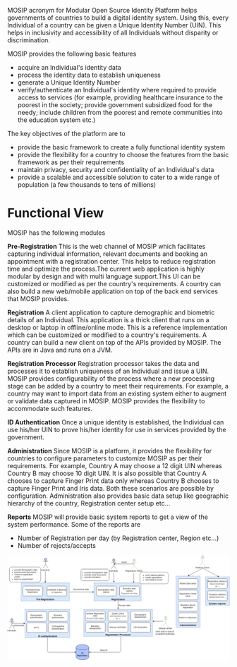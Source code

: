 MOSIP acronym for Modular Open Source Identity Platform helps governments of countries to build a digital identity system. Using this, every Individual of a country can be given a Unique Identity Number (UIN). This helps in inclusivity and accessibility of all Individuals without disparity or discrimination.

MOSIP provides the following basic features 
* acquire an Individual's identity data
* process the identity data to establish uniqueness
* generate a Unique Identity Number
* verify/authenticate an Individual's identity where required to provide access to services (for example, providing 
  healthcare insurance to the poorest in the society; provide government subsidized food for the needy; include children 
  from the poorest and remote communities into the education system etc.)

The key objectives of the platform are to
* provide the basic framework to create a fully functional identity system
* provide the flexibility for a country to choose the features from the basic framework as per their requirements
* maintain privacy, security and confidentiality of an Individual's data
* provide a scalable and accessible solution to cater to a wide range of population (a few thousands to tens of millions)


# Functional View
MOSIP has the following modules

**Pre-Registration**
This is the web channel of MOSIP which facilitates capturing individual information, relevant documents and booking an appointment with a registration center. This helps to reduce registration time and optimize the process.The current web application is highly modular by design and with multi language support.This UI  can be customized or modified as per the country's requirements. A country can also build a new web/mobile application on top of the back end services that MOSIP provides.

**Registration**
A client application to capture demographic and biometric details of an Individual. This application is a thick client that runs on a desktop or laptop in offline/online mode. This is a reference implementation which can be customized or modified to a country's requirements. A country can build a new client on top of the APIs provided by MOSIP. The APIs are in Java and runs on a JVM.

**Registration Processor**
Registration processor takes the data and processes it to establish uniqueness of an Individual and issue a UIN. MOSIP provides configurability of the process where a new processing stage can be added by a country to meet their requirements. For example, a country may want to import data from an existing system either to augment or validate data captured in MOSIP. MOSIP provides the flexibility to accommodate such features.

**ID Authentication**
Once a unique identity is established, the Individual can use his/her UIN to prove his/her identity for use in services provided by the government.

**Administration**
Since MOSIP is a platform, it provides the flexibility for countries to configure parameters to customize MOSIP as per their requirements. For example, Country A may choose a 12 digit UIN whereas Country B may choose 10 digit UIN. It is also possible that Country A chooses to capture Finger Print data only whereas Country B chooses to capture Finger Print and Iris data. Both these scenarios are possible by configuration.
Administration also provides basic data setup like geographic hierarchy of the country, Registration center setup etc...

**Reports**
MOSIP will provide basic system reports to get a view of the system performance. Some of the reports are
- Number of Registration per day (by Registration center, Region etc...)
- Number of rejects/accepts

![Functional view](_images/arch_diagrams/MOSIP_functional_view.png)





